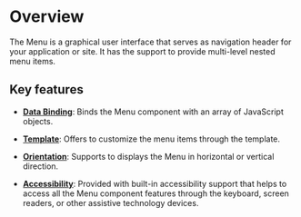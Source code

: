 # Overview

The Menu is a graphical user interface that serves as navigation header for your application or site. It has the support to provide multi-level nested menu items.

## Key features

* [**Data Binding**](./data-source-binding-and-custom-menu-items#data-binding): Binds the Menu component with an array of JavaScript objects.

* [**Template**](./data-source-binding-and-custom-menu-items#html-element): Offers to customize the menu items through the template.

* [**Orientation**](./how-to/change-orientation): Supports to displays the Menu in horizontal or vertical direction.

* [**Accessibility**](./accessibility#accessibility): Provided with built-in accessibility support that helps to access all the Menu component features through the keyboard, screen readers, or other assistive technology devices.